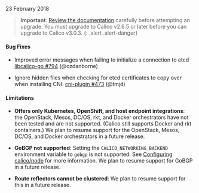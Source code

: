 23 February 2018

> **Important**: [Review the documentation](https://docs.projectcalico.org/v3.0/getting-started/kubernetes/upgrade/) carefully before attempting an upgrade.
> You must upgrade to Calico v2.6.5 or later before you can upgrade to Calico v3.0.3.
{: .alert .alert-danger}

#### Bug Fixes

- Improved error messages when failing to initialize a connection to etcd [libcalico-go #794](https://github.com/projectcalico/libcalico-go/pull/794) (@ozdanborne)

- Ignore hidden files when checking for etcd certificates to copy over when installing CNI. [cni-plugin #473](https://github.com/projectcalico/cni-plugin/pull/473) (@tmjd)

#### Limitations

- **Offers only Kubernetes, OpenShift, and host endpoint integrations**: the
    OpenStack, Mesos, DC/OS, rkt, and Docker orchestrators have not been tested
    and are not supported. (Calico still supports Docker and rkt containers.)
    We plan to resume support for the OpenStack, Mesos, DC/OS, and Docker
    orchestrators in a future release.

- **GoBGP not supported**: Setting the `CALICO_NETWORKING_BACKEND` environment
    variable to `gobgp` is not supported. See [Configuring calico/node](https://docs.projectcalico.org/v3.0/reference/node/configuration)
    for more information. We plan to resume support for GoBGP in a future release.

- **Route reflectors cannot be clustered**: We plan to resume support for
    this in a future release.
